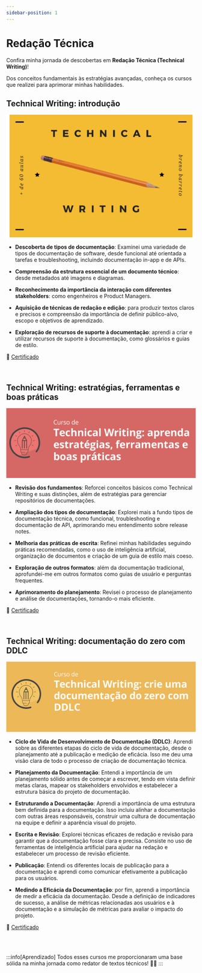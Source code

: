 ```yaml
---
sidebar-position: 1
---
```


# Redação Técnica

Confira minha jornada de descobertas em **Redação Técnica (Technical Writing)**! 

Dos conceitos fundamentais às estratégias avançadas, conheça os cursos que realizei para aprimorar minhas habilidades.

## Technical Writing: introdução
![Logo do Curso de Technical Writing - Fenestra](/img/technical-writing-1.png)

- **Descoberta de tipos de documentação**: Examinei uma variedade de tipos de documentação de software, desde funcional até orientada a tarefas e troubleshooting, incluindo documentação in-app e de APIs.

- **Compreensão da estrutura essencial de um documento técnico**: desde metadados até imagens e diagramas.

- **Reconhecimento da importância da interação com diferentes stakeholders**: como engenheiros e Product Managers.

- **Aquisição de técnicas de redação e edição**: para produzir textos claros e precisos e compreensão da importância de definir público-alvo, escopo e objetivos de aprendizado.

- **Exploração de recursos de suporte à documentação**: aprendi a criar e utilizar recursos de suporte à documentação, como glossários e guias de estilo.

📜 [Certificado](https://drive.google.com/file/d/1GqAxWmqKoWuFnh7pofaDnzuGjnXGKUy_/view)

<br/>

## Technical Writing: estratégias, ferramentas e boas práticas
[![Logo do curso de Technical Writing - Alura](/img/technical-writing-2.png)](https://www.alura.com.br/curso-online-technical-writing-estrategias-ferramentas-boas-praticas)

- **Revisão dos fundamentos**: Reforcei conceitos básicos como Technical Writing e suas distinções, além de estratégias para gerenciar repositórios de documentações.

- **Ampliação dos tipos de documentação**: Explorei mais a fundo tipos de documentação técnica, como funcional, troubleshooting e documentação de API, aprimorando meu entendimento sobre release notes.

- **Melhoria das práticas de escrita**: Refinei minhas habilidades seguindo práticas recomendadas, como o uso de inteligência artificial, organização de documentos e criação de um guia de estilo mais coeso.

- **Exploração de outros formatos**: além da documentação tradicional, aprofundei-me em outros formatos como guias de usuário e perguntas frequentes.

- **Aprimoramento do planejamento**: Revisei o processo de planejamento e análise de documentações, tornando-o mais eficiente.

📜 [Certificado](https://cursos.alura.com.br/certificate/ca40cfb8-8f51-4bbe-b947-39b1e44c0285?lang=pt_BR)

<br/>

## Technical Writing: documentação do zero com DDLC
[![Logo do curso 2 de Technical Writing - Alura](/img/technical-writing-3.png)](https://www.alura.com.br/curso-online-technical-writing-crie-documentacao-zero-ddlc)

- **Ciclo de Vida de Desenvolvimento de Documentação (DDLC)**: Aprendi sobre as diferentes etapas do ciclo de vida de documentação, desde o planejamento até a publicação e medição de eficácia. Isso me deu uma visão clara de todo o processo de criação de documentação técnica.


- **Planejamento da Documentação**: Entendi a importância de um planejamento sólido antes de começar a escrever, tendo em vista definir metas claras, mapear os stakeholders envolvidos e estabelecer a estrutura básica do projeto de documentação.


- **Estruturando a Documentação**: Aprendi a importância de uma estrutura bem definida para a documentação. Isso incluiu alinhar a documentação com outras áreas responsáveis, construir uma cultura de documentação na equipe e definir a aparência visual do projeto.


- **Escrita e Revisão**: Explorei técnicas eficazes de redação e revisão para garantir que a documentação fosse clara e precisa. Consiste no uso de ferramentas de inteligência artificial para ajudar na redação e estabelecer um processo de revisão eficiente.


- **Publicação**: Entendi os diferentes locais de publicação para a documentação e aprendi como comunicar efetivamente a publicação para os usuários.


- **Medindo a Eficácia da Documentação**: por fim, aprendi a importância de medir a eficácia da documentação. Desde a definição de indicadores de sucesso, a análise de métricas relacionadas aos usuários e à documentação e a simulação de métricas para avaliar o impacto do projeto.


📜 [Certificado](https://cursos.alura.com.br/certificate/def29534-e6cb-49a3-8ab4-a47f059bf91f?lang=pt_BR)

<br/>
<br/>

:::info[Aprendizado]
Todos esses cursos me proporcionaram uma base sólida na minha jornada como redator de textos técnicos! ✍🏻
:::
